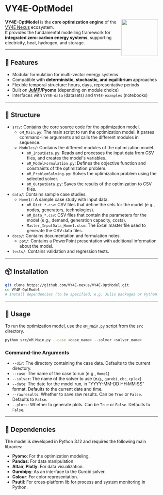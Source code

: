 # VY4E-OptModel

<img src="https://github.com/VY4E-Nexus/.github/blob/9f6c0c139099d6c1dcb552c0a72aadc1d6ab4f81/VY4E_Nexus_avatar_transparent.png" width="120" align="right" />

**VY4E-OptModel** is the **core optimization engine** of the [VY4E Nexus](https://github.com/VY4E-nexus) ecosystem.  
It provides the fundamental modelling framework for **integrated zero-carbon energy systems**, supporting electricity, heat, hydrogen, and storage.

---

## 🚀 Features
- Modular formulation for multi-vector energy systems
- Compatible with **deterministic, stochastic, and equilibrium** approaches
- Flexible temporal structure: hours, days, representative periods
- Built on **[JuMP](https://jump.dev)/Pyomo** (depending on module choice)
- Interfaces with `VY4E-data` (datasets) and `VY4E-examples` (notebooks)

---

## 📂 Structure
- `src/`: Contains the core source code for the optimization model.
  - `oM_Main.py`: The main script to run the optimization model. It parses command-line arguments and calls the different modules in sequence.
  - `Modules/`: Contains the different modules of the optimization model.
    - `oM_InputData.py`: Reads and processes the input data from CSV files, and creates the model's variables.
    - `oM_ModelFormulation.py`: Defines the objective function and constraints of the optimization problem.
    - `oM_ProblemSolving.py`: Solves the optimization problem using the selected solver.
    - `oM_OutputData.py`: Saves the results of the optimization to CSV files.
- `data/`: Contains sample case studies.
  - `Home1/`: A sample case study with input data.
    - `oM_Dict_*.csv`: CSV files that define the sets for the model (e.g., nodes, generators, technologies).
    - `oM_Data_*.csv`: CSV files that contain the parameters for the model (e.g., demand, generation capacity, costs).
    - `Master_InputData_Home1.xlsm`: The Excel master file used to generate the CSV data files.
- `docs/`: Contains documentation and formulation notes.
  - `ppt/`: Contains a PowerPoint presentation with additional information about the model.
- `tests/`: Contains validation and regression tests.

---

## 📦 Installation
```bash
git clone https://github.com/VY4E-nexus/VY4E-OptModel.git
cd VY4E-OptModel
# Install dependencies (to be specified, e.g. Julia packages or Python venv)
```

---

## 🚀 Usage
To run the optimization model, use the `oM_Main.py` script from the `src` directory.

```bash
python src/oM_Main.py --case <case_name> --solver <solver_name>
```

### Command-line Arguments
- `--dir`: The directory containing the case data. Defaults to the current directory.
- `--case`: The name of the case to run (e.g., `Home1`).
- `--solver`: The name of the solver to use (e.g., `gurobi`, `cbc`, `cplex`).
- `--date`: The date for the model run, in "YYYY-MM-DD HH:MM:SS" format. Defaults to the current date and time.
- `--rawresults`: Whether to save raw results. Can be `True` or `False`. Defaults to `False`.
- `--plots`: Whether to generate plots. Can be `True` or `False`. Defaults to `False`.

---

## 🧩 Dependencies
The model is developed in Python 3.12 and requires the following main libraries:
- **Pyomo**: For the optimization modeling.
- **Pandas**: For data manipulation.
- **Altair, Plotly**: For data visualization.
- **Gurobipy**: As an interface to the Gurobi solver.
- **Colour**: For color representation.
- **Psutil**: For cross-platform lib for process and system monitoring in Python.
